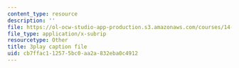 ```yaml
---
content_type: resource
description: ''
file: https://ol-ocw-studio-app-production.s3.amazonaws.com/courses/14-772-development-economics-macroeconomics-spring-2013/cb7ffac112575bc0aa2a832eba0c4912_BrvMZf2jaso.vtt
file_type: application/x-subrip
resourcetype: Other
title: 3play caption file
uid: cb7ffac1-1257-5bc0-aa2a-832eba0c4912
---
```

